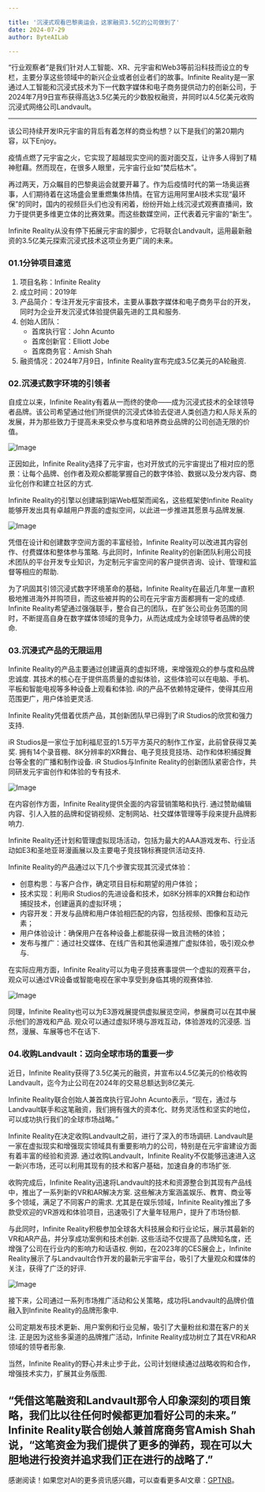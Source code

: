 ```yaml
---

title: '沉浸式观看巴黎奥运会，这家融资3.5亿的公司做到了'
date: 2024-07-29
author: ByteAILab

---
```


“行业观察者”是我们针对人工智能、XR、元宇宙和Web3等前沿科技而设立的专栏，主要分享这些领域中的新兴企业或者创业者们的故事。Infinite Reality是一家通过人工智能和沉浸式技术为下一代数字媒体和电子商务提供动力的创新公司，于2024年7月9日宣布获得高达3.5亿美元的少数股权融资，并同时以4.5亿美元收购沉浸式网络公司Landvault。

---
该公司持续开发IR元宇宙的背后有着怎样的商业构想？以下是我们的第20期内容，以下Enjoy。

疫情点燃了元宇宙之火，它实现了超越现实空间的面对面交互，让许多人得到了精神慰藉。然而现在，在很多人眼里，元宇宙行业如“焚后枯木”。

再过两天，万众瞩目的巴黎奥运会就要开幕了。作为后疫情时代的第一场奥运赛事，人们期待着在这场盛会里重燃集体热情。在官方运用阿里AI技术实现“最环保”的同时，国内的视频巨头们也没有闲着，纷纷开始上线沉浸式观赛直播间，致力于提供更多维更立体的比赛效果。而这些数媒空间，正代表着元宇宙的“新生”。

Infinite Reality从没有停下拓展元宇宙的脚步，它将联合Landvault，运用最新融资的3.5亿美元探索沉浸式技术这项业务更广阔的未来。

### 01.1分钟项目速览

1. 项目名称：Infinite Reality
2. 成立时间：2019年
3. 产品简介：专注开发元宇宙技术，主要从事数字媒体和电子商务平台的开发，同时为企业开发沉浸式体验提供最先进的工具和服务.
4. 创始人团队：
    - 首席执行官：John Acunto
    - 首席创新官：Elliott Jobe
    - 首席商务官：Amish Shah
5. 融资情况：2024年7月9日，Infinite Reality宣布完成3.5亿美元的A轮融资.

### 02.沉浸式数字环境的引领者

自成立以来，Infinite Reality有着从一而终的使命——成为沉浸式技术的全球领导者品牌。该公司希望通过他们所提供的沉浸式体验去促进人类创造力和人际关系的发展，并为那些致力于提高未来受众参与度和培养商业品牌的公司创造无限的价值。

![Image](http://www.jesonc.com/FiSOTYdfOIDhOiwkcl8GzqhcK7Fw)

正因如此，Infinite Reality选择了元宇宙，也对开放式的元宇宙提出了相对应的愿景：让每个品牌、创作者及观众都能掌握自己的数字体验、数据以及分发内容、商业化创作和建立社区的方式.

Infinite Reality的引擎以创建端到端Web框架而闻名，这些框架使Infinite Reality能够开发出具有卓越用户界面的虚拟空间，以此进一步推进其愿景与品牌发展.

![Image](http://www.jesonc.com/FqF3ttRt7-UrZ7apjk1Rp-5QqbLl)

凭借在设计和创建数字空间方面的丰富经验，Infinite Reality可以改进其内容创作、付费媒体和整体参与策略. 与此同时，Infinite Reality的创新团队利用公司技术团队的平台开发专业知识，为定制元宇宙空间的客户提供咨询、设计、管理和监督等相应的帮助.

为了巩固其引领沉浸式数字环境革命的基础，Infinite Reality在最近几年里一直积极地推进海外并购项目，而这些被并购的公司在元宇宙方面都拥有一定的成绩. Infinite Reality希望通过强强联手，整合自己的团队，在扩张公司业务范围的同时，不断提高自身在数字媒体领域的竞争力，从而达成成为全球领导者品牌的使命.

### 03.沉浸式产品的无限运用

Infinite Reality的产品主要通过创建逼真的虚拟环境，来增强观众的参与度和品牌忠诚度. 其技术的核心在于提供高质量的虚拟体验，这些体验可以在电脑、手机、平板和智能电视等多种设备上观看和体验. iR的产品不依赖特定硬件，使得其应用范围更广，用户体验更灵活.

Infinite Reality凭借着优质产品，其创新团队早已得到了iR Studios的欣赏和强力支持.

iR Studios是一家位于加利福尼亚的1.5万平方英尺的制作工作室，此前曾获得艾美奖. 拥有14个录音棚、8K分辨率的XR舞台、电子竞技竞技场、动作和体积捕捉舞台等全套的广播和制作设备. iR Studios与Infinite Reality的创新团队紧密合作，共同研发元宇宙创作和体验的专有技术.

![Image](http://www.jesonc.com/FlHpuWOh2uA_5u1o52ppDtMNka0x)

在内容创作方面，Infinite Reality提供全面的内容营销策略和执行. 通过赞助编辑内容、引人入胜的品牌和促销视频、定制网站、社交媒体管理等手段来提升品牌影响力.

Infinite Reality还计划和管理虚拟现场活动，包括为最大的AAA游戏发布、行业活动如E3和圣地亚哥漫画展以及主要电子竞技锦标赛提供活动支持.

Infinite Reality的产品通过以下几个步骤实现其沉浸式体验：

- 创意构思：与客户合作，确定项目目标和期望的用户体验；
- 技术实现：利用iR Studios的先进设备和技术，如8K分辨率的XR舞台和动作捕捉技术，创建逼真的虚拟环境；
- 内容开发：开发与品牌和用户体验相匹配的内容，包括视频、图像和互动元素；
- 用户体验设计：确保用户在各种设备上都能获得一致且流畅的体验；
- 发布与推广：通过社交媒体、在线广告和其他渠道推广虚拟体验，吸引观众参与.

在实际应用方面，Infinite Reality可以为电子竞技赛事提供一个虚拟的观赛平台，观众可以通过VR设备或智能电视在家中享受到身临其境的观赛体验.

![Image](http://www.jesonc.com/Fs83T1n2-BBJKIWzS0YUpQ9JgKWz)

同理，Infinite Reality也可以为E3游戏展提供虚拟展览空间，参展商可以在其中展示他们的游戏和产品. 观众可以通过虚拟环境与游戏互动，体验游戏的沉浸感. 当然，漫展、车展等也不在话下.

### 04.收购Landvault：迈向全球市场的重要一步

近日，Infinite Reality获得了3.5亿美元的融资，并宣布以4.5亿美元的价格收购Landvault，迄今为止公司在2024年的交易总额达到8亿美元.

Infinite Reality联合创始人兼首席执行官John Acunto表示，“现在，通过与Landvault联手和这笔融资，我们拥有强大的资本化、财务灵活性和坚实的地位，可以成功执行我们的全球市场战略。”

Infinite Reality在决定收购Landvault之前，进行了深入的市场调研. Landvault是一家在虚拟现实和增强现实领域具有重要影响力的公司，特别是在元宇宙建设方面有着丰富的经验和资源. 通过收购Landvault，Infinite Reality不仅能够迅速进入这一新兴市场，还可以利用其现有的技术和客户基础，加速自身的市场扩张.

收购完成后，Infinite Reality迅速将Landvault的技术和资源整合到其现有产品线中，推出了一系列新的VR和AR解决方案. 这些解决方案涵盖娱乐、教育、商业等多个领域，满足了不同客户的需求. 尤其是在娱乐领域，Infinite Reality推出了多款受欢迎的VR游戏和体验项目，迅速吸引了大量年轻用户，提升了市场份额.

与此同时，Infinite Reality积极参加全球各大科技展会和行业论坛，展示其最新的VR和AR产品，并分享成功案例和技术创新. 这些活动不仅提高了品牌知名度，还增强了公司在行业内的影响力和话语权. 例如，在2023年的CES展会上，Infinite Reality展示了与Landvault合作开发的最新元宇宙平台，吸引了大量观众和媒体的关注，获得了广泛的好评.

![Image](http://www.jesonc.com/Fk78xEZKF6NlVgFeqDVzcq4WwChr)

接下来，公司通过一系列市场推广活动和公关策略，成功将Landvault的品牌价值融入到Infinite Reality的品牌形象中.

公司定期发布技术更新、用户案例和行业见解，吸引了大量粉丝和潜在客户的关注. 正是因为这些多渠道的品牌推广活动，Infinite Reality成功树立了其在VR和AR领域的领导者形象.

当然，Infinite Reality的野心并未止步于此，公司计划继续通过战略收购和合作，增强技术实力，扩展其业务版图.

“凭借这笔融资和Landvault那令人印象深刻的项目策略，我们比以往任何时候都更加看好公司的未来。” Infinite Reality联合创始人兼首席商务官Amish Shah说，“这笔资金为我们提供了更多的弹药，现在可以大胆地进行投资并追求我们正在进行的战略了.”
---
感谢阅读！如果您对AI的更多资讯感兴趣，可以查看更多AI文章：[GPTNB](https://gptnb.com)。